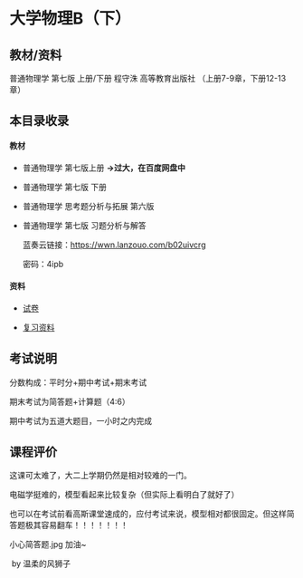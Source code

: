 # 大学物理B（下）

## 教材/资料

普通物理学 第七版 上册/下册 程守洙 高等教育出版社 （上册7-9章，下册12-13章）



## 本目录收录

#### 教材

- 普通物理学 第七版上册 **->过大，在百度网盘中**

- 普通物理学 第七版 下册

- 普通物理学 思考题分析与拓展 第六版

- 普通物理学 第七版 习题分析与解答

  蓝奏云链接：https://wwn.lanzouo.com/b02uivcrg

  密码：4ipb

#### 资料

- [试卷](大学学习/比赛/README.md)

- [复习资料](大学学习/比赛/README.md)

  



## 考试说明

分数构成：平时分+期中考试+期末考试

期末考试为简答题+计算题（4:6）

期中考试为五道大题目，一小时之内完成



## 课程评价

这课可太难了，大二上学期仍然是相对较难的一门。

电磁学挺难的，模型看起来比较复杂（但实际上看明白了就好了）

也可以在考试前看高斯课堂速成的，应付考试来说，模型相对都很固定。但这样简答题极其容易翻车！！！！！！！

小心简答题.jpg 加油~

​																																													by 温柔的风狮子

